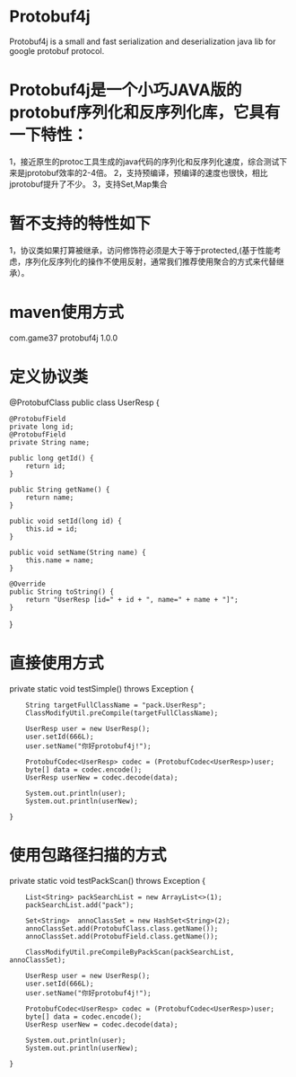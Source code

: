 # Protobuf4j

Protobuf4j is a small and fast  serialization and deserialization java lib for google protobuf protocol.

# Protobuf4j是一个小巧JAVA版的protobuf序列化和反序列化库，它具有一下特性：

1，接近原生的protoc工具生成的java代码的序列化和反序列化速度，综合测试下来是jprotobuf效率的2-4倍。
2，支持预编译，预编译的速度也很快，相比jprotobuf提升了不少。
3，支持Set,Map集合

# 暂不支持的特性如下

1，协议类如果打算被继承，访问修饰符必须是大于等于protected,(基于性能考虑，序列化反序列化的操作不使用反射，通常我们推荐使用聚合的方式来代替继承）。

# maven使用方式

  <dependency>
    	  <groupId>com.game37</groupId>
		  <artifactId>protobuf4j</artifactId>
		  <version>1.0.0</version>
  </dependency>
  
# 定义协议类

@ProtobufClass
public class UserResp {
	
	@ProtobufField
	private long id;
	@ProtobufField
	private String name;
		
	public long getId() {
		return id;
	}

	public String getName() {
		return name;
	}

	public void setId(long id) {
		this.id = id;
	}

	public void setName(String name) {
		this.name = name;
	}

	@Override
	public String toString() {
		return "UserResp [id=" + id + ", name=" + name + "]";
	}
}
  
# 直接使用方式

  private static void testSimple() throws Exception {
		
		String targetFullClassName = "pack.UserResp";
		ClassModifyUtil.preCompile(targetFullClassName);
		
		UserResp user = new UserResp();
		user.setId(666L);
		user.setName("你好protobuf4j!");
		
		ProtobufCodec<UserResp> codec = (ProtobufCodec<UserResp>)user;
		byte[] data = codec.encode();
		UserResp userNew = codec.decode(data);
		
		System.out.println(user);
		System.out.println(userNew);
				
	}
  
  # 使用包路径扫描的方式
  
  private static void testPackScan() throws Exception {
		
		
		List<String> packSearchList = new ArrayList<>(1);
		packSearchList.add("pack");
		
		Set<String>  annoClassSet = new HashSet<String>(2);
		annoClassSet.add(ProtobufClass.class.getName());
		annoClassSet.add(ProtobufField.class.getName());
		
		ClassModifyUtil.preCompileByPackScan(packSearchList, annoClassSet);
		
		UserResp user = new UserResp();
		user.setId(666L);
		user.setName("你好protobuf4j!");
		
		ProtobufCodec<UserResp> codec = (ProtobufCodec<UserResp>)user;
		byte[] data = codec.encode();
		UserResp userNew = codec.decode(data);
		
		System.out.println(user);
		System.out.println(userNew);
				
	}


